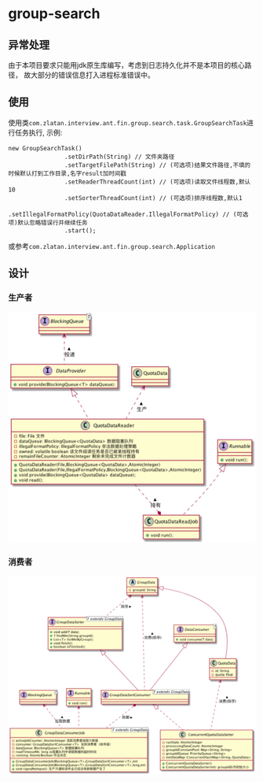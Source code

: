 # group-search

## 异常处理
由于本项目要求只能用jdk原生库编写，考虑到日志持久化并不是本项目的核心路径，
故大部分的错误信息打入进程标准错误中。

## 使用
使用类`com.zlatan.interview.ant.fin.group.search.task.GroupSearchTask`进行任务执行, 示例:

```
new GroupSearchTask()
                .setDirPath(String) // 文件夹路径
                .setTargetFilePath(String) // (可选项)结果文件路径,不填的时候默认打到工作目录,名字result加时间戳
                .setReaderThreadCount(int) // (可选项)读取文件线程数,默认10
                .setSorterThreadCount(int) // (可选项)排序线程数,默认1
                .setIllegalFormatPolicy(QuotaDataReader.IllegalFormatPolicy) // (可选项)默认忽略错误行并继续任务
                .start();
```
或参考`com.zlatan.interview.ant.fin.group.search.Application`

## 设计
### 生产者
![avatar](https://raw.githubusercontent.com/ZlatanHe/group-search/master/%E8%AE%BE%E8%AE%A1/%E7%94%9F%E4%BA%A7%E8%80%85.jpeg)
### 消费者
![avatar](https://raw.githubusercontent.com/ZlatanHe/group-search/master/%E8%AE%BE%E8%AE%A1/%E6%B6%88%E8%B4%B9%E8%80%85.jpeg)